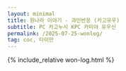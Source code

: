 ```yaml
---
layout: minimal
title: 원나라 이야기 - 과민반응 (카고유우)
subtitle: PC 카고누시 KPC 카미야 유우신
permalink: /2025-07-25-wonlog/
tag: coc, 타이만
---
```


{% include_relative won-log.html %}


